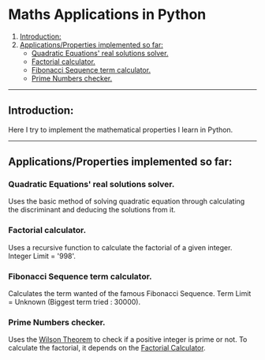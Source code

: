 # Maths Applications in Python 

1. [Introduction:](#introduction)
2. [Applications/Properties implemented so far:](#applications/properties-implemented-so-far)
   * [Quadratic Equations' real solutions solver.](#quadratic-equations'-real-solutions-solver)
   * [Factorial calculator.](#factorial-calculator)
   * [Fibonacci Sequence term calculator.](#fibonacci-sequence-term-calculator)
   * [Prime Numbers checker.](#prime-numbers-checker)
***

## Introduction:
Here I try to implement the mathematical properties I learn in Python.
***

## Applications/Properties implemented so far:
### Quadratic Equations' real solutions solver.
Uses the basic method of solving quadratic equation through calculating the discriminant and deducing the solutions from it.
### Factorial calculator.
Uses a recursive function to calculate the factorial of a given integer.
Integer Limit = '998'.
### Fibonacci Sequence term calculator.
Calculates the term wanted of the famous Fibonacci Sequence.
Term Limit = Unknown (Biggest term tried : 30000).
### Prime Numbers checker.
Uses the [Wilson Theorem](https://en.wikipedia.org/wiki/Wilson%27s_theorem) to check if a positive integer is prime or not.
To calculate the factorial, it depends on the [Factorial Calculator](#factorial-calculator).

